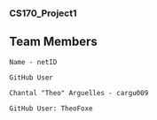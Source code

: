 ### CS170_Project1

## Team Members

```
Name - netID

GitHub User
```

```
Chantal "Theo" Arguelles - cargu009

GitHub User: TheoFoxe
```
